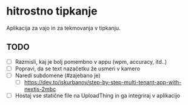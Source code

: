# hitrostno tipkanje

Aplikacija za vajo in za tekmovanja v tipkanju.

## TODO

- [ ] Razmisli, kaj je bolj pomembno v appu (wpm, accuracy, itd..)
- [ ] Popravi, da se text nazačetku že usmeri v kamero
- [ ] Naredi subdomene (#zajebano je)
    - [ ] https://dev.to/iskurbanov/step-by-step-multi-tenant-app-with-nextjs-2mbc
- [ ] Hostaj vse statične file na UploadThing in ga integriraj v aplikacijo